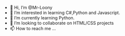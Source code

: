 - 👋 Hi, I’m @Mr-Loony
- 👀 I’m interested in learning C#,Python and Javascript.
- 🌱 I’m currently learning Python.
- 💞️ I’m looking to collaborate on HTML/CSS projects
- 📫 How to reach me ...

<!---
Mr-Loony/Mr-Loony is a ✨ special ✨ repository because its `README.md` (this file) appears on your GitHub profile.
You can click the Preview link to take a look at your changes.
--->
